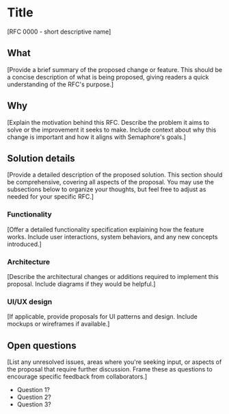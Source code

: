 # Title

[RFC 0000 - short descriptive name]

## What

[Provide a brief summary of the proposed change or feature. This should be a concise description of what is being proposed, giving readers a quick understanding of the RFC's purpose.]

## Why

[Explain the motivation behind this RFC. Describe the problem it aims to solve or the improvement it seeks to make. Include context about why this change is important and how it aligns with Semaphore's goals.]

## Solution details

[Provide a detailed description of the proposed solution. This section should be comprehensive, covering all aspects of the proposal. You may use the subsections below to organize your thoughts, but feel free to adjust as needed for your specific RFC.]

### Functionality

[Offer a detailed functionality specification explaining how the feature works. Include user interactions, system behaviors, and any new concepts introduced.]

### Architecture

[Describe the architectural changes or additions required to implement this proposal. Include diagrams if they would be helpful.]

### UI/UX design

[If applicable, provide proposals for UI patterns and design. Include mockups or wireframes if available.]

## Open questions

[List any unresolved issues, areas where you're seeking input, or aspects of the proposal that require further discussion. Frame these as questions to encourage specific feedback from collaborators.]

- Question 1?
- Question 2?
- Question 3?